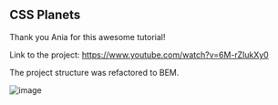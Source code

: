 ## CSS Planets

Thank you Ania for this awesome tutorial!

Link to the project: https://www.youtube.com/watch?v=6M-rZIukXy0

The project structure was refactored to BEM.

![image](https://user-images.githubusercontent.com/92729800/204248786-23d0c6bd-c67c-434e-a917-ef4d80b78bd0.png)
